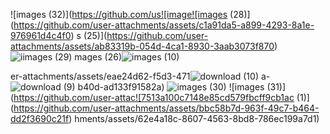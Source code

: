 ![images (32)](https://github.com/us![image![images (28)](https://github.com/user-attachments/assets/c1a91da5-a899-4293-8a1e-976961d4c4f0)
s (25)](https://github.com/user-attachments/assets/ab83319b-054d-4ca1-8930-3aab3073f870)![i![images (29)](https://github.com/user-attachments/assets/603750ab-7fe5-47ab-8148-be09edcdc672)
mages (26)](https://github.com/user-attachments/assets/61bf49d3-014d-4de9-85d6-19456223af61)![images (10)](https://github.com/user-attachments/assets/85170980-52cd-4192-8cf8-ec3047e16a6a)


er-attachments/assets/eae24d62-f5d3-471![download (10)](https://github.com/user-attachments/assets/96e1f052-2168-409c-bbee-f173881a96c0)
a-![download (9)](https://github.com/user-attachments/assets/03abeff4-0431-4b23-84cd-772d30ea06e0)
b40d-ad133f91582a)
![images (30)](https://github.com/user-attachments/assets/61694391-03c6-492d-b7f3-a259b4df5510)
![images (31)](https://github.com/user-attac![7513a100c7148e85cd579fbcff9cb1ac (1)](https://github.com/user-attachments/assets/bbc58b7d-963f-49c7-b464-dd2f3690c21f)
hments/assets/62e4a18c-8607-4563-8bd8-786ec199a7d1)
